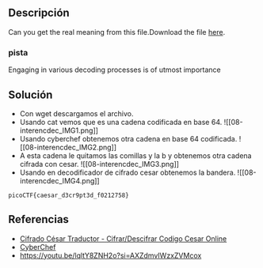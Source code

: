 
## Descripción 

Can you get the real meaning from this file.Download the file [here](https://artifacts.picoctf.net/c_titan/109/enc_flag).
### pista

Engaging in various decoding processes is of utmost importance
## Solución

- Con wget descargamos el archivo.
- Usando cat vemos que es una cadena codificada en base 64.
![[08-interencdec_IMG1.png]]
- Usando cyberchef obtenemos otra cadena en base 64 codificada.
![[08-interencdec_IMG2.png]]
- A esta cadena le quitamos las comillas y la b y obtenemos otra cadena cifrada con cesar.
![[08-interencdec_IMG3.png]]
- Usando en decodificador de cifrado cesar obtenemos la bandera.
![[08-interencdec_IMG4.png]]



```
picoCTF{caesar_d3cr9pt3d_f0212758}
```
## Referencias

- [Cifrado César Traductor - Cifrar/Descifrar Codigo Cesar Online](https://www.dcode.fr/cifrado-cesar)
- [CyberChef](https://cyberchef.org/)
- https://youtu.be/lqltY8ZNH2o?si=AXZdmvIWzxZVMcox
